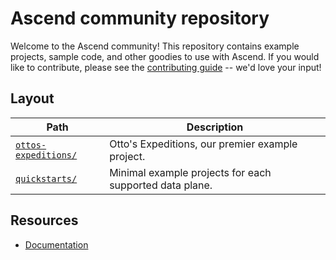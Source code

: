 # Ascend community repository

Welcome to the Ascend community! This repository contains example projects, sample code, and other goodies to use with Ascend. If you would like to contribute, please see the [contributing guide](CONTRIBUTING.md) -- we'd love your input!

## Layout

| Path | Description |
| --- | --- |
| [`ottos-expeditions/`](ottos-expeditions) | Otto's Expeditions, our premier example project. |
| [`quickstarts/`](quickstarts) | Minimal example projects for each supported data plane. |

## Resources

- [Documentation](https://docs.ascend.io/)
